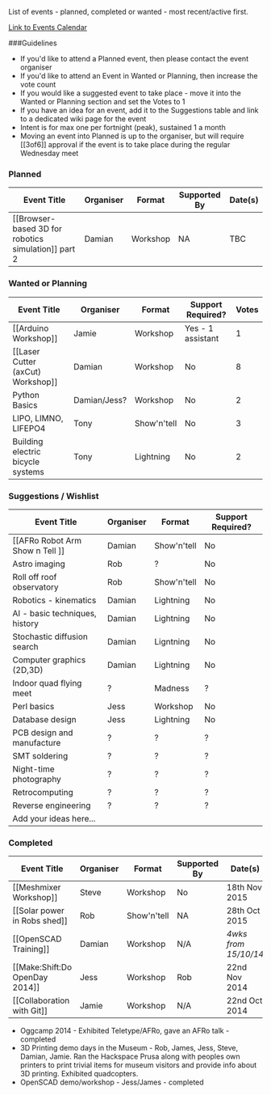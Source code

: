 List of events - planned, completed or wanted - most recent/active first.  

[Link to Events Calendar](https://www.swindon-makerspace.org/calendar)

###Guidelines
* If you'd like to attend a Planned event, then please contact the event organiser
* If you'd like to attend an Event in Wanted or Planning, then increase the vote count
* If you would like a suggested event to take place - move it into the Wanted or Planning section and set the Votes to 1 
* If you have an idea for an event, add it to the Suggestions table and link to a dedicated wiki page for the event
* Intent is for max one per fortnight (peak), sustained 1 a month
* Moving an event into Planned is up to the organiser, but will require [[3of6]] approval if the event is to take place during the regular Wednesday meet

### Planned

| Event Title                       | Organiser   | Format      | Supported By      | Date(s)
| --------------------------------- | ----------- | ----------- | ----------------- | --------------------
| [[Browser-based 3D for robotics simulation]] part 2 | Damian | Workshop | NA      | TBC


### Wanted or Planning

| Event Title                       | Organiser   | Format      | Support Required? | Votes |
| --------------------------------- | ----------- | ----------- | ----------------- | ----- |
| [[Arduino Workshop]]              | Jamie       | Workshop    | Yes - 1 assistant | 1     |
| [[Laser Cutter (axCut) Workshop]] | Damian      | Workshop    | No                | 8     |
| Python Basics                     | Damian/Jess? | Workshop   | No                | 2     |
| LIPO, LIMNO, LIFEPO4              | Tony        | Show'n'tell | No                | 3     |
| Building electric bicycle systems | Tony        | Lightning   | No                | 2     |

### Suggestions / Wishlist

| Event Title                       | Organiser  | Format      | Support Required? |
| --------------------------------- | ---------- | ----------- | ----------------- |
| [[AFRo Robot Arm Show n Tell ]]   | Damian     | Show'n'tell | No                |
| Astro imaging                     | Rob        | ?           | No                |
| Roll off roof observatory         | Rob        | Show'n'tell | No                |
| Robotics - kinematics             | Damian     | Lightning   | No                |
| AI - basic techniques, history    | Damian     | Lightning   | No                |
| Stochastic diffusion search       | Damian     | Ligntning   | No                |
| Computer graphics (2D,3D)         | Damian     | Lightning   | No                |
| Indoor quad flying meet           | ?          | Madness     | ?                 |
| Perl basics                       | Jess       | Workshop    | No                |
| Database design                   | Jess       | Lightning   | No                |
| PCB design and manufacture        | ?          | ?           | ?                 |
| SMT soldering                     | ?          | ?           | ?                 |
| Night-time photography            | ?          | ?           | ?                 |
| Retrocomputing                    | ?          | ?           | ?                 |
| Reverse engineering               | ?          | ?           | ?                 |
| Add your ideas here...            |            |             |                   |


### Completed

| Event Title                       | Organiser   | Format      | Supported By      | Date(s)
| --------------------------------- | ----------- | ----------- | ----------------- | --------------------
| [[Meshmixer Workshop]]            | Steve       | Workshop    | No                | 18th Nov 2015
| [[Solar power in Robs shed]]      | Rob         | Show'n'tell | NA                | 28th Oct 2015
| [[OpenSCAD Training]]             | Damian      | Workshop    | N/A               | *4wks from 15/10/14*
| [[Make:Shift:Do OpenDay 2014]]    | Jess        | Workshop    | Rob               | 22nd Nov 2014
| [[Collaboration with Git]]        | Jamie       | Workshop    | N/A               | 22nd Oct 2014

* Oggcamp 2014 - Exhibited Teletype/AFRo, gave an AFRo talk - completed
* 3D Printing demo days in the Museum - Rob, James, Jess, Steve, Damian, Jamie.  Ran the Hackspace Prusa along with peoples own printers to print trivial items for museum visitors and provide info about 3D printing.  Exhibited quadcopters.
* OpenSCAD demo/workshop - Jess/James - completed